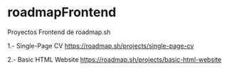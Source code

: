 # roadmapFrontend

Proyectos Frontend de roadmap.sh

1.- Single-Page CV
https://roadmap.sh/projects/single-page-cv

2.- Basic HTML Website
https://roadmap.sh/projects/basic-html-website